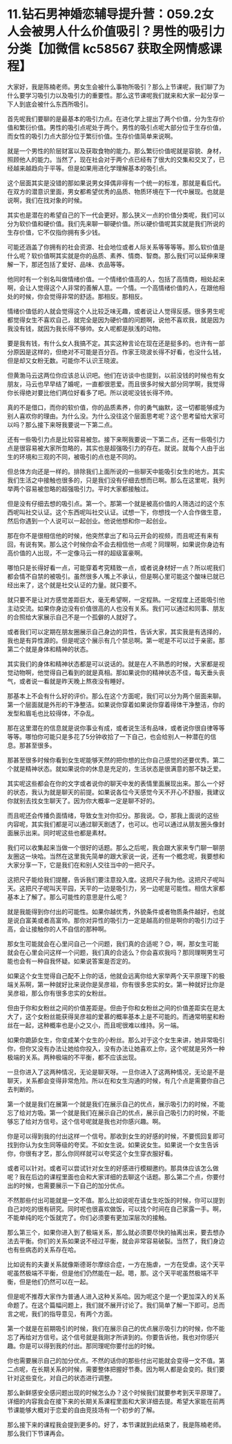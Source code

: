 # 11.钻石男神婚恋辅导提升营：059.2女人会被男人什么价值吸引？男性的吸引力分类【加微信 kc58567 获取全网情感课程】

大家好，我是陈楠老师。男女生会被什么事物所吸引？那么上节课呢，我们聊了为什么要学习吸引力以及吸引力的重要性。那么这节课呢我们就来和大家一起分享一下人到底会被什么东西所吸引。

首先呢我们要聊的是最基本的吸引力点。在进化学上提出了两个价值，分为生存价值和繁衍价值。男性的吸引点呢处于两个。男性的吸引点呢大部分位于生存价值，而女性的吸引力点大部分位于繁衍价值。生存价值简单来说啊。

就是一个男性的阶层财富以及获取食物的能力。那么繁衍价值呢就是容貌、身材，照顾他人的能力。当然了，现在社会对于两个点已经有了很大的交集和交叉了，已经越来越趋向于平等。但是如果用进化学理解基本的吸引点。

这个层面其实是没错的那如果说男女择偶非得有一个统一的标准，那就是看后代。在双方的潜意识里面，男女都希望优秀的品质、物质环境在下一代中展现。也就是说啊，我们在找对象的时候。

其实也是潜在的希望自己的下一代会更好。那么狭义一点的价值分类呢，我们可以分为软价值和硬价值。我们先来聊一聊硬价值。所以硬价值呢其实就是我们所说的生存价值，它不仅指你拥有多少钱。

可能还涵盖了你拥有的社会资源、社会地位或者人际关系等等等等。那么软价值是什么呢？软价值啊其实就是你的品质、素养、情商、智商。那么我们可以延伸来理解一下，那还包括了爱好、品味、衣品等等。

他同时有一个别名叫做情绪价值。一个情绪价值高的人，包括了高情商，相处起来啊，会让人觉得这个人非常的善解人意。一个情。一个高情绪价值的人，在跟他相处的时候，你会觉得非常的舒适。那相反。那相反。

情绪价值低的人就会觉得这个人比较乏味无趣，或者说让人觉得反感。很多男生呢都觉得女生不喜欢自己，就完全是因为硬价值的问题啊，说他不喜欢我，就是因为我没有钱，就因为我长得不够帅。女人呢都是肤浅的动物。

要是我有钱，有什么女人我搞不定。其实这种言论在现在还是挺多的。也许有一部分原因是这样的，但绝对不可能是百分百。作家王晓波长得不好看，也没什么钱，但是却又女粉无数。可能你不认识王晓波。

但黄渤马云这两位你应该总认识吧。他们在访谈中也提到，以前没钱的时候也有女朋友，马云也早早结了婚呢，一直都很恩爱。而且很多时候大部分同学啊，我觉得你长得绝对要比他们两位好看多了吧。所以说呢没钱长得不帅。

真的不是借口，而你的软价值，你的品质素养，你的勇气幽默，这一切都能够成为别人喜欢你的理由。为什么没。为什么没往这个层面思考呢？这个思考留给大家可以吗？那么接下来呀我要说一下第二点。

还有一些吸引力点是比较容易被忽。接下来啊我要说一下第二点，还有一些吸引力点是很容易被大家所忽略的，其实也是超强吸引力的存在。就说。就每个人由于出生的环境和三观的不同，被吸引的点也是不同的。

但总体方向还是一样的。排除我们上面所说的一些聊天中能吸引女生的地方。其实我们生活之中接触也很多的，只是我们没有仔细去想而已啊。那么在这里呢，我列举两个容易被忽略的超强吸引力。平时大家都接触过。

但是没有仔细去想的吸引点。第一个。那第一个就是被高价值的人筛选过的这个东西呢叫社交认证。这个东西呢叫社交认证。试想一下，你想找一个人合作做生意，然后你遇到一个人说可以一起创业。他说他想和你一起创业。

那在你不是很相信他的时候，他突然拿出了和马云开会的视频，而且呢还有来有回，有说有笑。那么这个时候你会不会去相信他一点呢？同理啊，如果说你身边有高价值的人出现，不一定像马云一样的超级富豪啊。

哪怕只是长得好看一点，可能穿着考究精致一点，或者说身材好一点？所以呢我们都会情不自禁的被吸引。虽然很多人嘴上不承认，但是啊心里可能这个酸味已就已经出来了，这个就是社交认证的力量。就只要不。

就只要不是让对方感觉差距巨大，毫无希望啊，一定程熟。一定程度上还能吸引他主动交流。如果你身边没有价值很高的人也没有关系。我们可以通过和同事、朋友的合照给大家展示自己不是一个孤僻的人就好了。

或者我们可以定期在朋友圈展示自己身边的异性，告诉大家，其实我是有选择的，我也是有异性源的。但是呢这个展示有几个禁忌啊。第一呢是不可以过于亲密。那第二个就是身体和精神的状态。

其实我们的身体和精神状态都是可以说话的。就是在人不熟悉的时候，大家都是视觉动物啊，他觉得自己看到的就是真相。那如果说你的精神状态不佳，每天垂头丧气，或者说一看就是昨天晚上熬夜没有睡好。

那基本上不会有什么好的评价。那么在这个方面呢，我们可以分为两个层面来聊。第一个层面就是外形的干净整洁。如果说你穿着如果说你穿着得体干净整洁，你的发型和眉毛也比较得体，不杂乱。

那在这里潜在的信息就是说你事业有成，或者说生活有品味，或者说你很自律等等等等。哪怕你可能只是多花了5分钟收拾了一下自己，也会给别人一种潜在的信息。那甚至很多。

那甚至很多时候你看到女生呢能够天然的把你想的比你自己感觉的还要优秀。第二个就是精神状态。就如果说你的休息是充足的，生活状态是很满意的那不缺乏爱。

其实呢这些都会在你的文字或者说你的聊天中发的表情里面展现出来。那么一个好的状态，我认为就是聊天的前提。如果说各位今天感觉今天不开心不舒服，我建议你就别去找女生聊天了。因为你大概率一定是聊不好的。

而且呢还会传播负面情绪，导致女生对你扣分。那我说。😊，那我上面说的这些内容呢，其实我们都是可以通过聊天剧透了，也可以。也可以通过从朋友圈头像封面展示出来。同时呢这些也都是素材。

我们可以收集起来当做一个很好的话题。那么之后呢，我会跟大家来专门聊一聊朋友圈这一块哈。当然在这里我先简单的跟大家说一说，还有一个概念呢，我要想和大家分享一下，它是我们在和别人交往当中的一把尺子。

这把尺子能给我们提醒，告诉我们要注意投入度。这把尺子我为他。这把尺子呢叫天。这把尺子呢叫天平园，天平的一边是吸引力，另一边呢是可能性。相信大家都基本上了解了。那么可能性的意思是什么呢？

就是我能得到你付出的可能性。如果你越优秀，外貌条件或者物质条件越好，也就是说白富美或者高富帅。那你对异性的吸引力一定是越高的但是啊你的吸引力过于高，会让接触你的人不自信的那种啊。

那女生可能就会在心里问自己一个问题，我们真的合适呢？😊，啊，那女生可能就会在心里会问这样一个问题，我们真的合适么？你会喜欢我吗？那同理啊男生可能也会有一种自我怀疑。如果说答案是否定的。

如果这个女生觉得自己配不上你的话，他就会远离你给大家举两个天平原理下的极端关系啊，第一种就好比来说你是吴彦祖，你有很多忠实的女。第一种就好比你是吴彦祖，那么你有很多忠实的女粉丝。

但由于你和女粉丝之间的价值差距是。但由于你和女粉丝之间的价值差距实在是太大了，这个女粉丝能获得吴彦祖的爱慕的概率基本上是不可能的。而通常明星和粉丝在一起，这种概率也是小之又小，而且呢很难以维持。另一端。

如果你跪舔女生，你变成某个女生的小粉丝。那么对于这个女生来讲，她非常吸引你，但你又没有办法让她给你投入，没有办法让她喜欢上你，这个呢就是另外一种极端的关系。两种极端的不平衡，都不应该出现。

一旦你进入了这两种情况，无论是聊天呀。一旦你进入了这两种情况，无论是不是聊天，关系都会变得非常危险。所以在和女生沟通的时候，有几个点是需要你自己去判断的。

第一个就是我们在展第一个就是我们在展示自己的优点，展示吸引力的时候，不能忘了给对方吸。第一个就是我们在展示自己的优点，展示自己吸引力的时候，不能够忘了给对方信号。这个信号呢就是我也对你感兴趣。啊。

你是可以得到我的付出这样一个信号。那收到女生的好感的时候，不要慌回复即可找到你认为女生同等级的夸奖。不如女生说。如果说女生。如果说一个女生告诉你，你很有才艺，那么你同样就可以夸奖这个女生穿衣服好看。

或者可以针对。或者可以尝试针对女生的好感进行模糊邀约。那具体应该怎么做呢？我在后边的课程里面也会和大家详细的去聊这个话题。那么第二个点，你要付出的时候，也需要展示一下自己的加分优点。

不然那些付出可能就是一文不值。那么比如说呢在请女生吃饭的时候，你可以提到自己对吃的很有研究。同时呢也很喜欢做饭，可以找个时间在自己家露一手。啊，不能单纯的吃个饭就完了。你们必须要有更加深层次的接触。

那么第三个，如果你进入到了极端关系，那么就必须要尽快的抽离出来，要去想办法去平衡。你们的关系如果说不经过平衡，就会非常容易破裂。当然了，我们身边也有些病态的关系存在哈。

比如说有的夫妻关系就像斯德哥尔摩综合症，一方在施虐，一方在受虐。这个天平呢虽然极端不平衡，但是他们仍然能在一起。嗯，那。这个天平呢虽然极端不平衡，但是他们仍然可以在一起。

但是呢不推荐大家作为普通人进入这种关系哈。因为呢这个是一个更加深入的关系命题了。在这个篇幅问题上，我们就不展开讨论了。我们简单了解一下即可。总而言之呢，我们的指导意见，有两个方面。

第一个就是在前期吸引的时候，我们在展示自己的优点展示吸引力的时候，你不能忘了再给对方信号。这个信号就是我刚才所讲到的。你要告诉他，我也对你感兴趣。你是可以得到我的付出。那同理呢你要付出的时候。

你也需要展示自己的加分优点。不然的话你的那些付出可能就会变得一文不值。第二点呢，在长期关系的时候，需要整体把握好节奏。因为啊人都是会变的。我们要针对这些变化，对自己的状态进行调整。

那么新鲜感安全感问题出现的时候怎么办？这个时候我们就要参考到天平原理了。详细的内容我会在接下来的长期关系课程里面和大家详细去提。希望大家能在前两节课能够大概对于恋爱的自由竞技场有一个初步的了解。

那么接下来的课程我会提到更多的。好了，本节课就到此结束了，我是陈楠老师。那么我们下节课再会。
